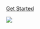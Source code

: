 <!-- _coverpage.md -->

[Get Started](zh-cn/README.md?id=_)
<!-- 背景图片 -->

![](https://camo.githubusercontent.com/e08473a0e3cad14264f13dcab10b7bdc08361bf03a74ebe8e67c00ce78da5f0c/68747470733a2f2f736f6369616c6966792e6769742e63692f79696d6f303930382f656173792d6275696c642d6f74746572626f742f696d6167653f6465736372697074696f6e3d31266c6f676f3d68747470732533412532462532467261772e67697468756275736572636f6e74656e742e636f6d25324679696d6f30393038253246656173792d6275696c642d6f74746572626f742532466d61696e2532466f747465722e6a7067266f776e65723d31267468656d653d4c69676874)